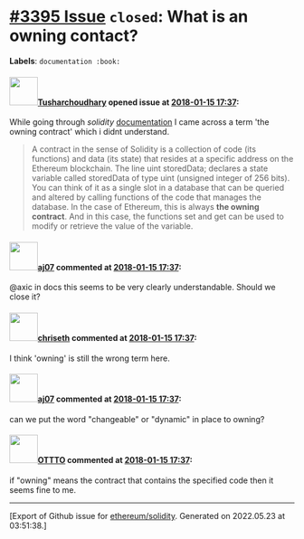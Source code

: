 # [\#3395 Issue](https://github.com/ethereum/solidity/issues/3395) `closed`: What is an owning contact?
**Labels**: `documentation :book:`


#### <img src="https://avatars.githubusercontent.com/u/10121374?v=4" width="50">[Tusharchoudhary](https://github.com/Tusharchoudhary) opened issue at [2018-01-15 17:37](https://github.com/ethereum/solidity/issues/3395):

While going through *solidity* [documentation](https://solidity.readthedocs.io/en/develop/introduction-to-smart-contracts.html) I came across a term 'the owning contract' which i didnt understand.

> A contract in the sense of Solidity is a collection of code (its functions) and data (its state) that resides at a specific address on the Ethereum blockchain. The line uint storedData; declares a state variable called storedData of type uint (unsigned integer of 256 bits). You can think of it as a single slot in a database that can be queried and altered by calling functions of the code that manages the database. In the case of Ethereum, this is always **the owning contract**. And in this case, the functions set and get can be used to modify or retrieve the value of the variable.

#### <img src="https://avatars.githubusercontent.com/u/9623159?v=4" width="50">[aj07](https://github.com/aj07) commented at [2018-01-15 17:37](https://github.com/ethereum/solidity/issues/3395#issuecomment-396549489):

@axic in docs this seems to be very clearly understandable. Should we close it?

#### <img src="https://avatars.githubusercontent.com/u/9073706?v=4" width="50">[chriseth](https://github.com/chriseth) commented at [2018-01-15 17:37](https://github.com/ethereum/solidity/issues/3395#issuecomment-397296134):

I think 'owning' is still the wrong term here.

#### <img src="https://avatars.githubusercontent.com/u/9623159?v=4" width="50">[aj07](https://github.com/aj07) commented at [2018-01-15 17:37](https://github.com/ethereum/solidity/issues/3395#issuecomment-397516507):

can we put the word "changeable" or "dynamic" in place to owning?

#### <img src="https://avatars.githubusercontent.com/u/9601008?u=9efd0adfccd16b218a02dcfacc5d23e23529c642&v=4" width="50">[OTTTO](https://github.com/OTTTO) commented at [2018-01-15 17:37](https://github.com/ethereum/solidity/issues/3395#issuecomment-398207024):

if "owning" means the contract that contains the specified code then it seems fine to me.


-------------------------------------------------------------------------------



[Export of Github issue for [ethereum/solidity](https://github.com/ethereum/solidity). Generated on 2022.05.23 at 03:51:38.]
